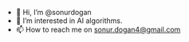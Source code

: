 - 👋 Hi, I’m @sonurdogan
- 👀 I’m interested in AI algorithms.
- 📫 How to reach me on sonur.dogan4@gmail.com

<!---
sonurdogan/sonurdogan is a ✨ special ✨ repository because its `README.md` (this file) appears on your GitHub profile.
You can click the Preview link to take a look at your changes.
--->
